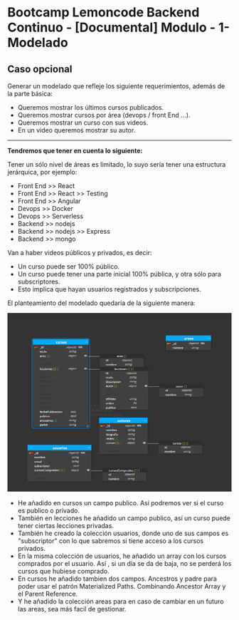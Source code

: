 # Bootcamp Lemoncode Backend Continuo - [Documental] Modulo - 1- Modelado
## Caso  opcional

Generar un modelado que refleje los siguiente requerimientos, además de la parte básica:

- Queremos mostrar los últimos cursos publicados.
- Queremos mostrar cursos por área (devops / front End ...).
- Queremos mostrar un curso con sus videos.
- En un video queremos mostrar su autor.

***
**Tendremos que tener en cuenta lo siguiente:**  

Tener un sólo nivel de áreas es limitado, lo suyo sería tener una estructura jerárquica, por ejemplo:
* Front End >> React
* Front End >> React >> Testing
* Front End >> Angular
* Devops >> Docker
* Devops >> Serverless
* Backend >> nodejs
* Backend >> nodejs >> Express
* Backend >> mongo

Van a haber videos públicos y privados, es decir:
* Un curso puede ser 100% público.
* Un curso puede tener una parte inicial 100% pública, y otra sólo para subscriptores.
* Esto implica que hayan usuarios registrados y subscripciones.



El planteamiento del modelado quedaría de la siguiente manera:

![](content/modeloOpcional.png)

- He añadido en cursos un campo publico. Así podremos ver si el curso es publico o privado.
- También en lecciones he añadido un campo publico, así un curso puede tener ciertas lecciones privadas.
- También he creado la colección usuarios, donde uno de sus campos es "subscriptor" con lo que sabremos si tiene acceso a los cursos privados.
- En la misma colección de usuarios, he añadido un array con los cursos comprados por el usuario. Así , si un día se da de baja, no se perderá los cursos que hubiese comprado.
- En cursos he añadido tambien dos campos. Ancestros y padre para poder usar el patrón Materialized Paths. Combinando Ancestor Array y el Parent Reference.
- Y he añadido la colección areas para en caso de cambiar en un futuro las areas, sea más facil de gestionar.